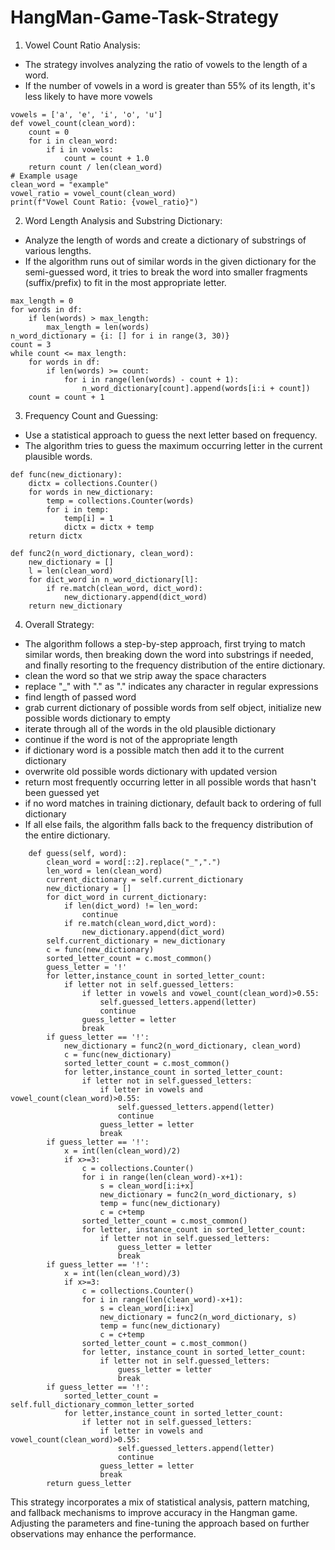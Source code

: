 # HangMan-Game-Task-Strategy

1. Vowel Count Ratio Analysis:
- The strategy involves analyzing the ratio of vowels to the length of a word.
- If the number of vowels in a word is greater than 55% of its length, it's less likely to have more vowels
```
vowels = ['a', 'e', 'i', 'o', 'u']
def vowel_count(clean_word):
    count = 0
    for i in clean_word:
        if i in vowels:
            count = count + 1.0
    return count / len(clean_word)
# Example usage
clean_word = "example"
vowel_ratio = vowel_count(clean_word)
print(f"Vowel Count Ratio: {vowel_ratio}")
```

2. Word Length Analysis and Substring Dictionary:
- Analyze the length of words and create a dictionary of substrings of various lengths.
- If the algorithm runs out of similar words in the given dictionary for the semi-guessed word, it tries to break the word into smaller fragments (suffix/prefix) to fit in the most appropriate letter.

```
max_length = 0
for words in df:
    if len(words) > max_length:
        max_length = len(words)
n_word_dictionary = {i: [] for i in range(3, 30)}
count = 3
while count <= max_length:
    for words in df:
        if len(words) >= count:
            for i in range(len(words) - count + 1):
                n_word_dictionary[count].append(words[i:i + count])
    count = count + 1
```

3. Frequency Count and Guessing:
- Use a statistical approach to guess the next letter based on frequency.
- The algorithm tries to guess the maximum occurring letter in the current plausible words.

```
def func(new_dictionary):
    dictx = collections.Counter()
    for words in new_dictionary:
        temp = collections.Counter(words)
        for i in temp:
            temp[i] = 1
            dictx = dictx + temp
    return dictx

def func2(n_word_dictionary, clean_word):
    new_dictionary = []
    l = len(clean_word)
    for dict_word in n_word_dictionary[l]:
        if re.match(clean_word, dict_word):
            new_dictionary.append(dict_word)
    return new_dictionary
```

4. Overall Strategy:
- The algorithm follows a step-by-step approach, first trying to match similar words, then breaking down the word into substrings if needed, and finally resorting to the frequency distribution of the entire dictionary.
- clean the word so that we strip away the space characters
- replace "_" with "." as "." indicates any character in regular expressions
- find length of passed word
- grab current dictionary of possible words from self object, initialize new possible words dictionary to empty
- iterate through all of the words in the old plausible dictionary
- continue if the word is not of the appropriate length
- if dictionary word is a possible match then add it to the current dictionary
- overwrite old possible words dictionary with updated version
- return most frequently occurring letter in all possible words that hasn't been guessed yet
- if no word matches in training dictionary, default back to ordering of full dictionary
- If all else fails, the algorithm falls back to the frequency distribution of the entire dictionary.

```
    def guess(self, word): 
        clean_word = word[::2].replace("_",".")
        len_word = len(clean_word)
        current_dictionary = self.current_dictionary
        new_dictionary = []
        for dict_word in current_dictionary:
            if len(dict_word) != len_word:
                continue
            if re.match(clean_word,dict_word):
                new_dictionary.append(dict_word)
        self.current_dictionary = new_dictionary
        c = func(new_dictionary)
        sorted_letter_count = c.most_common()                   
        guess_letter = '!'
        for letter,instance_count in sorted_letter_count:
            if letter not in self.guessed_letters:
                if letter in vowels and vowel_count(clean_word)>0.55:
                    self.guessed_letters.append(letter)
                    continue
                guess_letter = letter
                break
        if guess_letter == '!':
            new_dictionary = func2(n_word_dictionary, clean_word)
            c = func(new_dictionary)
            sorted_letter_count = c.most_common()
            for letter,instance_count in sorted_letter_count:
                if letter not in self.guessed_letters:
                    if letter in vowels and vowel_count(clean_word)>0.55:
                        self.guessed_letters.append(letter)
                        continue
                    guess_letter = letter
                    break
        if guess_letter == '!':
            x = int(len(clean_word)/2)
            if x>=3:
                c = collections.Counter()
                for i in range(len(clean_word)-x+1):
                    s = clean_word[i:i+x]
                    new_dictionary = func2(n_word_dictionary, s)
                    temp = func(new_dictionary)
                    c = c+temp
                sorted_letter_count = c.most_common()
                for letter, instance_count in sorted_letter_count:
                    if letter not in self.guessed_letters:
                        guess_letter = letter
                        break  
        if guess_letter == '!':
            x = int(len(clean_word)/3)
            if x>=3:
                c = collections.Counter()
                for i in range(len(clean_word)-x+1):
                    s = clean_word[i:i+x]
                    new_dictionary = func2(n_word_dictionary, s)
                    temp = func(new_dictionary)
                    c = c+temp
                sorted_letter_count = c.most_common()
                for letter, instance_count in sorted_letter_count:
                    if letter not in self.guessed_letters:
                        guess_letter = letter
                        break
        if guess_letter == '!':
            sorted_letter_count = self.full_dictionary_common_letter_sorted
            for letter,instance_count in sorted_letter_count:
                if letter not in self.guessed_letters:
                    if letter in vowels and vowel_count(clean_word)>0.55:
                        self.guessed_letters.append(letter)
                        continue
                    guess_letter = letter
                    break            
        return guess_letter

```

This strategy incorporates a mix of statistical analysis, pattern matching, and fallback mechanisms to improve accuracy in the Hangman game. Adjusting the parameters and fine-tuning the approach based on further observations may enhance the performance.




















































